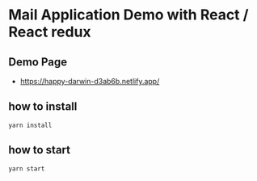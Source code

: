# Mail Application Demo with React / React redux

## Demo Page
- https://happy-darwin-d3ab6b.netlify.app/

## how to install
```yarn install```

## how to start
```yarn start```